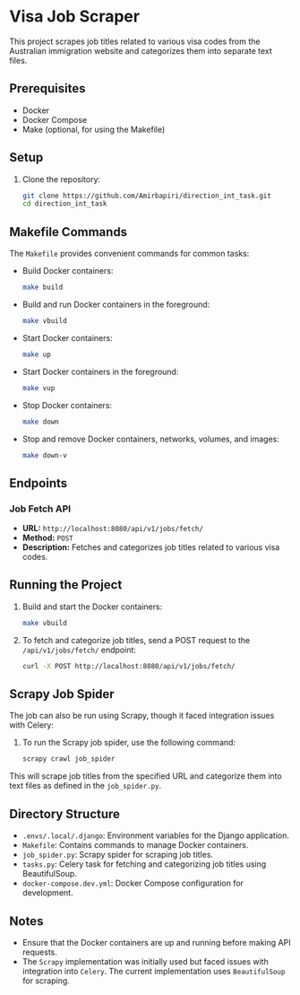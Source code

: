 # Visa Job Scraper

This project scrapes job titles related to various visa codes from the Australian immigration website and categorizes them into separate text files.

## Prerequisites

- Docker
- Docker Compose
- Make (optional, for using the Makefile)

## Setup

1. Clone the repository:
    ```bash
    git clone https://github.com/Amirbapiri/direction_int_task.git
    cd direction_int_task
    ```

## Makefile Commands

The `Makefile` provides convenient commands for common tasks:

- Build Docker containers:
    ```bash
    make build
    ```

- Build and run Docker containers in the foreground:
    ```bash
    make vbuild
    ```

- Start Docker containers:
    ```bash
    make up
    ```

- Start Docker containers in the foreground:
    ```bash
    make vup
    ```

- Stop Docker containers:
    ```bash
    make down
    ```

- Stop and remove Docker containers, networks, volumes, and images:
    ```bash
    make down-v
    ```

## Endpoints

### Job Fetch API

- **URL:** `http://localhost:8080/api/v1/jobs/fetch/`
- **Method:** `POST`
- **Description:** Fetches and categorizes job titles related to various visa codes.

## Running the Project

1. Build and start the Docker containers:
    ```bash
    make vbuild
    ```

2. To fetch and categorize job titles, send a POST request to the `/api/v1/jobs/fetch/` endpoint:
    ```bash
    curl -X POST http://localhost:8080/api/v1/jobs/fetch/
    ```

## Scrapy Job Spider

The job can also be run using Scrapy, though it faced integration issues with Celery:

1. To run the Scrapy job spider, use the following command:
    ```bash
    scrapy crawl job_spider
    ```

This will scrape job titles from the specified URL and categorize them into text files as defined in the `job_spider.py`.

## Directory Structure

- `.envs/.local/.django`: Environment variables for the Django application.
- `Makefile`: Contains commands to manage Docker containers.
- `job_spider.py`: Scrapy spider for scraping job titles.
- `tasks.py`: Celery task for fetching and categorizing job titles using BeautifulSoup.
- `docker-compose.dev.yml`: Docker Compose configuration for development.

## Notes

- Ensure that the Docker containers are up and running before making API requests.
- The `Scrapy` implementation was initially used but faced issues with integration into `Celery`. The current implementation uses `BeautifulSoup` for scraping.


